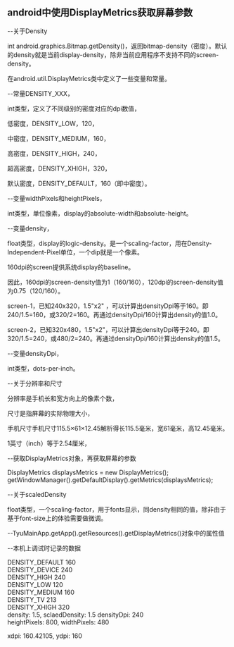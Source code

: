 ## android中使用DisplayMetrics获取屏幕参数

--关于Density

int android.graphics.Bitmap.getDensity()，返回bitmap-density（密度）。默认的density就是当前display-density，除非当前应用程序不支持不同的screen-density。

在android.util.DisplayMetrics类中定义了一些变量和常量。


--常量DENSITY_XXX，

int类型，定义了不同级别的密度对应的dpi数值，

低密度，DENSITY_LOW，120，

中密度，DENSITY_MEDIUM，160，

高密度，DENSITY_HIGH，240，

超高密度，DENSITY_XHIGH，320，

默认密度，DENSITY_DEFAULT，160（即中密度）。

--变量widthPixels和heightPixels，

int类型，单位像素，display的absolute-width和absolute-height。


--变量density，

float类型，display的logic-density。是一个scaling-factor，用在Density-Independent-Pixel单位，一个dip就是一个像素。

160dpi的screen提供系统display的baseline。

因此，160dpi的screen-density值为1（160/160），120dpi的screen-density值为0.75（120/160）。

screen-1，已知240x320，1.5"x2" ，可以计算出densityDpi等于160。即240/1.5=160，或320/2=160。再通过densityDpi/160计算出density的值1.0。

screen-2，已知320x480，1.5"x2"，可以计算出densityDpi等于240。即320/1.5=240，或480/2=240。再通过densityDpi/160计算出density的值1.5。

--变量densityDpi，

int类型，dots-per-inch。

--关于分辨率和尺寸

分辨率是手机长和宽方向上的像素个数，

尺寸是指屏幕的实际物理大小，

手机尺寸手机尺寸115.5×61×12.45解析得长115.5毫米，宽61毫米，高12.45毫米。

1英寸（inch）等于2.54厘米，

--获取DisplayMetrics对象，再获取屏幕的参数

DisplayMetrics displaysMetrics = new DisplayMetrics();
getWindowManager().getDefaultDisplay().getMetrics(displaysMetrics);

--关于scaledDensity

float类型，一个scaling-factor，用于fonts显示，同density相同的值，除非由于基于font-size上的体验需要做微调。

--TyuMainApp.getApp().getResources().getDisplayMetrics()对象中的属性值

--本机上调试时记录的数据

DENSITY_DEFAULT    160   
DENSITY_DEVICE    240   
DENSITY_HIGH    240   
DENSITY_LOW    120   
DENSITY_MEDIUM    160   
DENSITY_TV    213   
DENSITY_XHIGH    320   
density: 1.5, sclaedDensity: 1.5
densityDpi: 240   
heightPixels: 800, widthPixels: 480

xdpi: 160.42105, ydpi: 160











#
